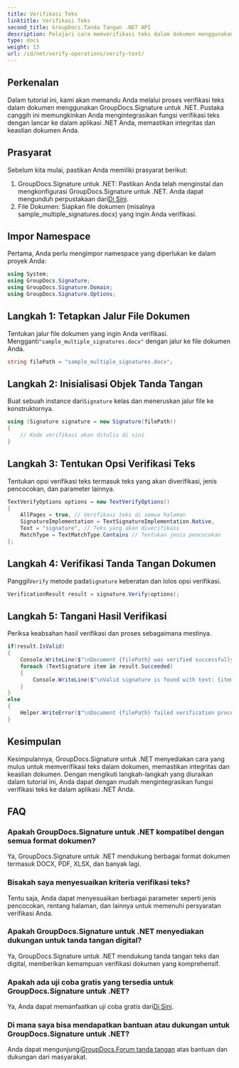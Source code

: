 ```yaml
---
title: Verifikasi Teks
linktitle: Verifikasi Teks
second_title: GroupDocs.Tanda Tangan .NET API
description: Pelajari cara memverifikasi teks dalam dokumen menggunakan GroupDocs.Signature untuk .NET. Ikuti tutorial langkah demi langkah kami untuk integrasi yang lancar.
type: docs
weight: 13
url: /id/net/verify-operations/verify-text/
---
```

## Perkenalan
Dalam tutorial ini, kami akan memandu Anda melalui proses verifikasi teks dalam dokumen menggunakan GroupDocs.Signature untuk .NET. Pustaka canggih ini memungkinkan Anda mengintegrasikan fungsi verifikasi teks dengan lancar ke dalam aplikasi .NET Anda, memastikan integritas dan keaslian dokumen Anda.
## Prasyarat
Sebelum kita mulai, pastikan Anda memiliki prasyarat berikut:
1.  GroupDocs.Signature untuk .NET: Pastikan Anda telah menginstal dan mengkonfigurasi GroupDocs.Signature untuk .NET. Anda dapat mengunduh perpustakaan dari[Di Sini](https://releases.groupdocs.com/signature/net/).
2. File Dokumen: Siapkan file dokumen (misalnya sample_multiple_signatures.docx) yang ingin Anda verifikasi.

## Impor Namespace
Pertama, Anda perlu mengimpor namespace yang diperlukan ke dalam proyek Anda:
```csharp
using System;
using GroupDocs.Signature;
using GroupDocs.Signature.Domain;
using GroupDocs.Signature.Options;
```
## Langkah 1: Tetapkan Jalur File Dokumen
 Tentukan jalur file dokumen yang ingin Anda verifikasi. Mengganti`"sample_multiple_signatures.docx"` dengan jalur ke file dokumen Anda.
```csharp
string filePath = "sample_multiple_signatures.docx";
```
## Langkah 2: Inisialisasi Objek Tanda Tangan
 Buat sebuah instance dari`Signature` kelas dan meneruskan jalur file ke konstruktornya.
```csharp
using (Signature signature = new Signature(filePath))
{
    // Kode verifikasi akan ditulis di sini
}
```
## Langkah 3: Tentukan Opsi Verifikasi Teks
Tentukan opsi verifikasi teks termasuk teks yang akan diverifikasi, jenis pencocokan, dan parameter lainnya.
```csharp
TextVerifyOptions options = new TextVerifyOptions()
{
    AllPages = true, // Verifikasi teks di semua halaman
    SignatureImplementation = TextSignatureImplementation.Native,
    Text = "signature", // Teks yang akan diverifikasi
    MatchType = TextMatchType.Contains // Tentukan jenis pencocokan
};
```
## Langkah 4: Verifikasi Tanda Tangan Dokumen
 Panggil`Verify` metode pada`Signature` keberatan dan lolos opsi verifikasi.
```csharp
VerificationResult result = signature.Verify(options);
```
## Langkah 5: Tangani Hasil Verifikasi
Periksa keabsahan hasil verifikasi dan proses sebagaimana mestinya.
```csharp
if(result.IsValid)
{
    Console.WriteLine($"\nDocument {filePath} was verified successfully!");
    foreach (TextSignature item in result.Succeeded)
    {
        Console.WriteLine($"\nValid signature is found with text: {item.Text}");
    }
}
else
{
    Helper.WriteError($"\nDocument {filePath} failed verification process.");
}
```

## Kesimpulan
Kesimpulannya, GroupDocs.Signature untuk .NET menyediakan cara yang mulus untuk memverifikasi teks dalam dokumen, memastikan integritas dan keaslian dokumen. Dengan mengikuti langkah-langkah yang diuraikan dalam tutorial ini, Anda dapat dengan mudah mengintegrasikan fungsi verifikasi teks ke dalam aplikasi .NET Anda.
## FAQ
### Apakah GroupDocs.Signature untuk .NET kompatibel dengan semua format dokumen?
Ya, GroupDocs.Signature untuk .NET mendukung berbagai format dokumen termasuk DOCX, PDF, XLSX, dan banyak lagi.
### Bisakah saya menyesuaikan kriteria verifikasi teks?
Tentu saja, Anda dapat menyesuaikan berbagai parameter seperti jenis pencocokan, rentang halaman, dan lainnya untuk memenuhi persyaratan verifikasi Anda.
### Apakah GroupDocs.Signature untuk .NET menyediakan dukungan untuk tanda tangan digital?
Ya, GroupDocs.Signature untuk .NET mendukung tanda tangan teks dan digital, memberikan kemampuan verifikasi dokumen yang komprehensif.
### Apakah ada uji coba gratis yang tersedia untuk GroupDocs.Signature untuk .NET?
 Ya, Anda dapat memanfaatkan uji coba gratis dari[Di Sini](https://releases.groupdocs.com/).
### Di mana saya bisa mendapatkan bantuan atau dukungan untuk GroupDocs.Signature untuk .NET?
 Anda dapat mengunjungi[GroupDocs.Forum tanda tangan](https://forum.groupdocs.com/c/signature/13) atas bantuan dan dukungan dari masyarakat.